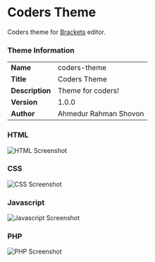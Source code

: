 Coders Theme
============
Coders theme for [Brackets](http://brackets.io) editor. 

<h3>
	<a id="information" class="anchor" href="#information" aria-hidden="true"><span class="octicon octicon-link"></span></a>Theme Information
</h3>

<table>
	<tr>
		<td><strong>Name</strong></td>
		<td>coders-theme</td>
	</tr>
	<tr>
		<td><strong>Title</strong></td>
		<td>Coders Theme</td>
	</tr>
	<tr>
		<td><strong>Description</strong></td>
		<td>Theme for coders!</td>
	</tr>
	<tr>
		<td><strong>Version</strong></td>
		<td>1.0.0</td>
	</tr>
	<tr>
		<td><strong>Author</strong></td>
		<td>Ahmedur Rahman Shovon </td>
	</tr>
</table>

### HTML
![HTML Screenshot](http://arsho.github.io/BarChartD3/assets/screenshot/BarChartD3Mid.png)

### CSS
![CSS Screenshot](http://arsho.github.io/BarChartD3/assets/screenshot/BarChartD3Mid.png)

### Javascript
![Javascript Screenshot](http://arsho.github.io/BarChartD3/assets/screenshot/BarChartD3Mid.png)

### PHP
![PHP Screenshot](http://arsho.github.io/BarChartD3/assets/screenshot/BarChartD3Mid.png)
